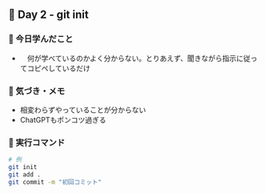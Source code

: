 ## 🌱 Day 2 - git init

### 📘 今日学んだこと
- 　何が学べているのかよく分からない。とりあえず、聞きながら指示に従ってコピペしているだけ

### 💭 気づき・メモ
- 相変わらずやっていることが分からない
- ChatGPTもポンコツ過ぎる

### 🔧 実行コマンド
```bash
# 例
git init
git add .
git commit -m "初回コミット"